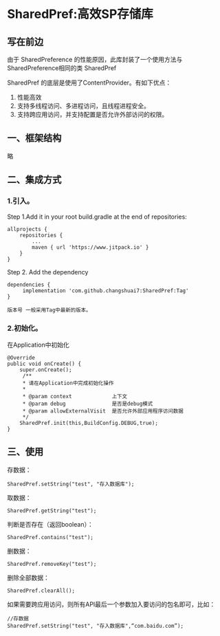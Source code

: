 # SharedPref:高效SP存储库
## 写在前边

由于 SharedPreference 的性能原因，此库封装了一个使用方法与SharedPreference相同的类 SharedPref

SharedPref 的底层是使用了ContentProvider。有如下优点：

1. 性能高效
2. 支持多线程访问、多进程访问，且线程进程安全。
2. 支持跨应用访问，并支持配置是否允许外部访问的权限。


## 一、框架结构

略


## 二、集成方式

### 1.引入。

Step 1.Add it in your root build.gradle at the end of repositories:

```
allprojects {
    repositories {
        ...
        maven { url 'https://www.jitpack.io' }
    }
}
```

Step 2. Add the dependency

```
dependencies {
     implementation 'com.github.changshuai7:SharedPref:Tag'
}

版本号 一般采用Tag中最新的版本。
```


### 2.初始化。
在Application中初始化

```
@Override
public void onCreate() {
    super.onCreate();
     /**
     * 请在Application中完成初始化操作
     *
     * @param context             上下文
     * @param debug               是否是debug模式
     * @param allowExternalVisit  是否允许外部应用程序访问数据
     */
    SharedPref.init(this,BuildConfig.DEBUG,true);
}
```

## 三、使用


存数据：
```
SharedPref.setString("test", "存入数据库");
```
取数据：
```
SharedPref.getString("test");
```

判断是否存在（返回boolean）：
```
SharedPref.contains("test");
```
删数据：
```
SharedPref.removeKey("test");
```
删除全部数据：
```
SharedPref.clearAll();
```

如果需要跨应用访问，则所有API最后一个参数加入要访问的包名即可，比如：

```
//存数据
SharedPref.setString("test", "存入数据库",“com.baidu.com”);
```
